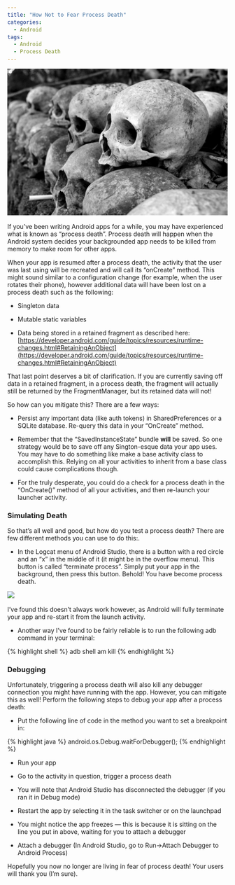 ```yaml
---
title: "How Not to Fear Process Death"
categories:
  - Android
tags:
  - Android
  - Process Death
---
```


![](/assets/images/2018-02-07-How-Not-To-Fear-Process-Death/death_title.jpeg)

If you’ve been writing Android apps for a while, you may have experienced what is known as “process death”. Process death will happen when the Android system decides your backgrounded app needs to be killed from memory to make room for other apps.

When your app is resumed after a process death, the activity that the user was last using will be recreated and will call its “onCreate” method. This might sound similar to a configuration change (for example, when the user rotates their phone), however additional data will have been lost on a process death such as the following:

* Singleton data

* Mutable static variables

* Data being stored in a retained fragment as described here: [https://developer.android.com/guide/topics/resources/runtime-changes.html#RetainingAnObject](https://developer.android.com/guide/topics/resources/runtime-changes.html#RetainingAnObject)

That last point deserves a bit of clarification. If you are currently saving off data in a retained fragment, in a process death, the fragment will actually still be returned by the FragmentManager, but its retained data will not!

So how can you mitigate this? There are a few ways:

* Persist any important data (like auth tokens) in SharedPreferences or a SQLite database. Re-query this data in your “OnCreate” method.

* Remember that the “SavedInstanceState” bundle **will** be saved. So one strategy would be to save off any Sington-esque data your app uses. You may have to do something like make a base activity class to accomplish this. Relying on all your activities to inherit from a base class could cause complications though.

* For the truly desperate, you could do a check for a process death in the “OnCreate()” method of all your activities, and then re-launch your launcher activity.

### Simulating Death

So that’s all well and good, but how do you test a process death? There are few different methods you can use to do this:.

* In the Logcat menu of Android Studio, there is a button with a red circle and an “x” in the middle of it (it might be in the overflow menu). This button is called “terminate process”. Simply put your app in the background, then press this button. Behold! You have become process death.

![](/assets/images/2018-02-07-How-Not-To-Fear-Process-Death/death_1.jpeg)

I’ve found this doesn’t always work however, as Android will fully terminate your app and re-start it from the launch activity.

* Another way I’ve found to be fairly reliable is to run the following adb command in your terminal:

{% highlight shell %}
adb shell am kill <your package name>
{% endhighlight %}


### Debugging

Unfortunately, triggering a process death will also kill any debugger connection you might have running with the app. However, you can mitigate this as well! Perform the following steps to debug your app after a process death:

* Put the following line of code in the method you want to set a breakpoint in:

{% highlight java %}
    android.os.Debug.waitForDebugger();
{% endhighlight %}


* Run your app

* Go to the activity in question, trigger a process death

* You will note that Android Studio has disconnected the debugger (if you ran it in Debug mode)

* Restart the app by selecting it in the task switcher or on the launchpad

* You might notice the app freezes — this is because it is sitting on the line you put in above, waiting for you to attach a debugger

* Attach a debugger (In Android Studio, go to Run->Attach Debugger to Android Process)

Hopefully you now no longer are living in fear of process death! Your users will thank you (I’m sure).
